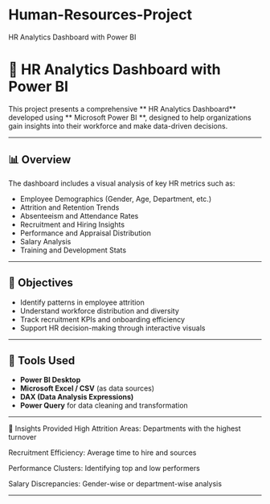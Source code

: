 # Human-Resources-Project
HR Analytics Dashboard with Power BI

# 🧠 HR Analytics Dashboard with Power BI

This project presents a comprehensive ** HR Analytics Dashboard** developed using ** Microsoft Power BI **, designed to help organizations gain insights into their workforce and make data-driven decisions.

---

## 📊 Overview

The dashboard includes a visual analysis of key HR metrics such as:

- Employee Demographics (Gender, Age, Department, etc.)
- Attrition and Retention Trends
- Absenteeism and Attendance Rates
- Recruitment and Hiring Insights
- Performance and Appraisal Distribution
- Salary Analysis
- Training and Development Stats

---

## 🎯 Objectives

- Identify patterns in employee attrition
- Understand workforce distribution and diversity
- Track recruitment KPIs and onboarding efficiency
- Support HR decision-making through interactive visuals

---

## 🧩 Tools Used

- **Power BI Desktop**
- **Microsoft Excel / CSV** (as data sources)
- **DAX (Data Analysis Expressions)**
- **Power Query** for data cleaning and transformation

---
📌 Insights Provided
High Attrition Areas: Departments with the highest turnover

Recruitment Efficiency: Average time to hire and sources

Performance Clusters: Identifying top and low performers

Salary Discrepancies: Gender-wise or department-wise analysis

---
